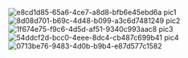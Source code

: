 ![e8cd1d85-65a6-4ce7-a8d8-bfb6e45ebd6a](https://github.com/user-attachments/assets/ce5e2ea1-3102-450c-97e9-9748c98ef1c7)
pic1
![8d08d701-b69c-4d48-b099-a3c6d7481249](https://github.com/user-attachments/assets/fe882d0e-d23d-4f36-97e1-31bd6221add5)
pic2
![1f674e75-f9c6-4d5d-af51-9340c993aac8](https://github.com/user-attachments/assets/340dbfa9-86bd-4dbb-9e05-129bff8b85ff)
pic3
![54ddcf2d-bcc0-4eee-8dc4-cb487c699b41](https://github.com/user-attachments/assets/0fcf26b9-0315-4c94-adfe-aa3825bc2042)
pic4
![0713be76-9483-4d0b-b9b4-e87d577c1582](https://github.com/user-attachments/assets/9f256c28-9e5d-443d-ae5a-c68610f6883a)
